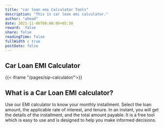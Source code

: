 ```yaml
---
title: "car loan emi Calculator Tools"
description: "This is car loan emi calculator."
author: "ahmad"
date: 2021-11-06T08:00:00+05:30
reward:  false
share: false
readingTime: false
fullWidth : true
postDate: false
---
```


## Car Loan EMI Calculator


{{< iframe "/pages/sip-calculator/">}}

## What is a Car Loan EMI calculator?
Use our EMI calculator to know your monthly installment. Select the loan amount, the applicable rate of interest, and tenure. In an instant, you will get the details of the installment, and the total amount payable. It is a free tool which is easy to use and is designed to help you make informed decisions.







